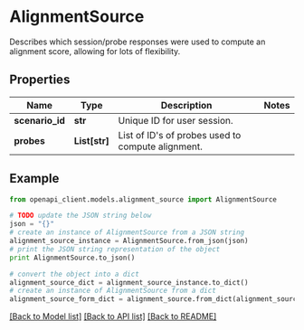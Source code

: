 # AlignmentSource

Describes which session/probe responses were used to compute an alignment score, allowing for lots of flexibility.

## Properties

Name | Type | Description | Notes
------------ | ------------- | ------------- | -------------
**scenario_id** | **str** | Unique ID for user session. | 
**probes** | **List[str]** | List of ID&#39;s of probes used to compute alignment. | 

## Example

```python
from openapi_client.models.alignment_source import AlignmentSource

# TODO update the JSON string below
json = "{}"
# create an instance of AlignmentSource from a JSON string
alignment_source_instance = AlignmentSource.from_json(json)
# print the JSON string representation of the object
print AlignmentSource.to_json()

# convert the object into a dict
alignment_source_dict = alignment_source_instance.to_dict()
# create an instance of AlignmentSource from a dict
alignment_source_form_dict = alignment_source.from_dict(alignment_source_dict)
```
[[Back to Model list]](../README.md#documentation-for-models) [[Back to API list]](../README.md#documentation-for-api-endpoints) [[Back to README]](../README.md)


